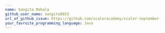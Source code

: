 ```yaml
---
name: Sangita Mahala
github_user_name: sangita9853
url_of_github_issue: https://github.com/scaleracademy/scaler-september-open-source-challenge/issues/122
your_favroite_programming_language: Java
---
```

